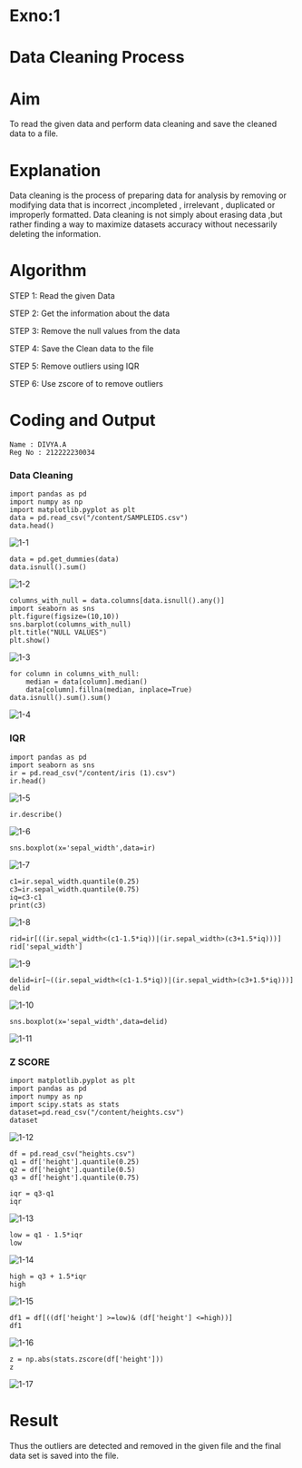 # Exno:1
# Data Cleaning Process

# Aim
To read the given data and perform data cleaning and save the cleaned data to a file.

# Explanation
Data cleaning is the process of preparing data for analysis by removing or modifying data that is incorrect ,incompleted , irrelevant , duplicated or improperly formatted. Data cleaning is not simply about erasing data ,but rather finding a way to maximize datasets accuracy without necessarily deleting the information.

# Algorithm
STEP 1: Read the given Data

STEP 2: Get the information about the data

STEP 3: Remove the null values from the data

STEP 4: Save the Clean data to the file

STEP 5: Remove outliers using IQR

STEP 6: Use zscore of to remove outliers

# Coding and Output
```
Name : DIVYA.A
Reg No : 212222230034
```
### Data Cleaning
```
import pandas as pd
import numpy as np
import matplotlib.pyplot as plt
data = pd.read_csv("/content/SAMPLEIDS.csv")
data.head()
```

![1-1](https://github.com/Divya110205/exno1/assets/119404855/3ca587d6-9eab-4809-be07-6fecb7d38144)

```
data = pd.get_dummies(data)
data.isnull().sum()
```

![1-2](https://github.com/Divya110205/exno1/assets/119404855/5376ecdf-49bd-44cf-bfb0-c814590c8144)

```
columns_with_null = data.columns[data.isnull().any()]
import seaborn as sns
plt.figure(figsize=(10,10))
sns.barplot(columns_with_null)
plt.title("NULL VALUES")
plt.show()
```

![1-3](https://github.com/Divya110205/exno1/assets/119404855/b1022155-ea0a-4187-b06f-a78375303d43)

```
for column in columns_with_null:
    median = data[column].median()  
    data[column].fillna(median, inplace=True)
data.isnull().sum().sum()
```

![1-4](https://github.com/Divya110205/exno1/assets/119404855/c63d7324-1c97-49cb-a6a7-ecee861c386b)

### IQR
```
import pandas as pd
import seaborn as sns
ir = pd.read_csv("/content/iris (1).csv")
ir.head()
```

![1-5](https://github.com/Divya110205/exno1/assets/119404855/a12a23d1-ce37-46cc-9c29-f2df411b4170)

```
ir.describe()
```

![1-6](https://github.com/Divya110205/exno1/assets/119404855/0f478b80-2e6f-4115-acac-10468ed9b39c)

```
sns.boxplot(x='sepal_width',data=ir)
```

![1-7](https://github.com/Divya110205/exno1/assets/119404855/4eb55cb6-bf9f-47bf-8f97-c5a11edd0876)

```
c1=ir.sepal_width.quantile(0.25)
c3=ir.sepal_width.quantile(0.75)
iq=c3-c1
print(c3)
```

![1-8](https://github.com/Divya110205/exno1/assets/119404855/9e5ac1f7-f414-4799-bd30-be914233d1a3)

```
rid=ir[((ir.sepal_width<(c1-1.5*iq))|(ir.sepal_width>(c3+1.5*iq)))]
rid['sepal_width']
```

![1-9](https://github.com/Divya110205/exno1/assets/119404855/9765bd3c-5836-487b-8e81-564a8802aca9)

```
delid=ir[~((ir.sepal_width<(c1-1.5*iq))|(ir.sepal_width>(c3+1.5*iq)))]
delid
```

![1-10](https://github.com/Divya110205/exno1/assets/119404855/45fcdef3-e491-449b-afdc-c44153092c50)

```
sns.boxplot(x='sepal_width',data=delid)
```

![1-11](https://github.com/Divya110205/exno1/assets/119404855/69078496-2736-4ecd-9e19-e03d1738622b)

### Z SCORE
```
import matplotlib.pyplot as plt
import pandas as pd
import numpy as np
import scipy.stats as stats
dataset=pd.read_csv("/content/heights.csv")
dataset
```

![1-12](https://github.com/Divya110205/exno1/assets/119404855/85a422ca-4fac-4db4-a32d-4a1508d736b8)

```
df = pd.read_csv("heights.csv")
q1 = df['height'].quantile(0.25)
q2 = df['height'].quantile(0.5)
q3 = df['height'].quantile(0.75)
```
```
iqr = q3-q1
iqr
```

![1-13](https://github.com/Divya110205/exno1/assets/119404855/264e6e9e-2f8b-47df-a3e8-33db992a783d)

```
low = q1 - 1.5*iqr
low
```

![1-14](https://github.com/Divya110205/exno1/assets/119404855/a80f4578-fc2b-4ca0-a524-6a05b12b8539)

```
high = q3 + 1.5*iqr
high
```

![1-15](https://github.com/Divya110205/exno1/assets/119404855/1a56212e-cc6f-40e8-80e0-2d918b356919)

```
df1 = df[((df['height'] >=low)& (df['height'] <=high))]
df1
```

![1-16](https://github.com/Divya110205/exno1/assets/119404855/7610c576-d3f6-4955-99b6-c0ec48183986)

```
z = np.abs(stats.zscore(df['height']))
z
```

![1-17](https://github.com/Divya110205/exno1/assets/119404855/29ca2a73-2b45-4de4-a538-0795024c5d55)

# Result
Thus the outliers are detected and removed in the given file and the final data set is saved into the file.
